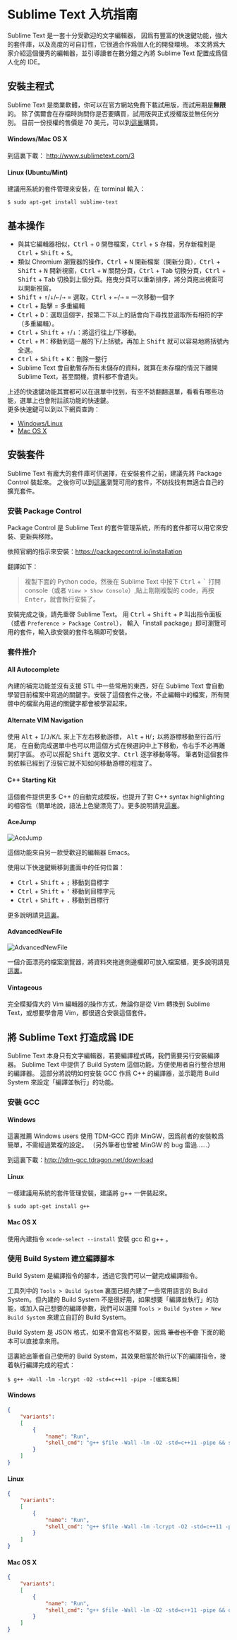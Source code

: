 # Sublime Text 入坑指南

Sublime Text 是一套十分受歡迎的文字編輯器，
因爲有豐富的快速鍵功能，強大的套件庫，以及高度的可自訂性，它很適合作爲個人化的開發環境。
本文將爲大家介紹這個優秀的編輯器，並引導讀者在數分鐘之內將 Sublime Text 配置成爲個人化的 IDE。

## 安裝主程式

Sublime Text 是商業軟體，你可以在官方網站免費下載試用版，而試用期是**無限**的。
除了偶爾會在存檔時詢問你是否要購買，試用版與正式授權版並無任何分別。
目前一份授權的售價是 70 美元，可以到[這裏](http://www.sublimetext.com/buy)購買。

#### Windows/Mac OS X

到這裏下載：
http://www.sublimetext.com/3

#### Linux (Ubuntu/Mint)

建議用系統的套件管理來安裝，在 terminal 輸入：

``` shell
$ sudo apt-get install sublime-text
```

## 基本操作

* 與其它編輯器相似，<kbd>Ctrl</kbd> + <kbd>O</kbd> 開啓檔案，<kbd>Ctrl</kbd> + <kbd>S</kbd> 存檔，另存新檔則是 <kbd>Ctrl</kbd> + <kbd>Shift</kbd> + <kbd>S</kbd>。
* 類似 Chromium 瀏覽器的操作，<kbd>Ctrl</kbd> + <kbd>N</kbd> 開新檔案（開新分頁），<kbd>Ctrl</kbd> + <kbd>Shift</kbd> + <kbd>N</kbd> 開新視窗，<kbd>Ctrl</kbd> + <kbd>W</kbd> 關閉分頁，<kbd>Ctrl</kbd> + <kbd>Tab</kbd> 切換分頁，<kbd>Ctrl</kbd> + <kbd>Shift</kbd> + <kbd>Tab</kbd> 切換到上個分頁。拖曳分頁可以重新排序，將分頁拖出視窗可以開新視窗。
* <kbd>Shift</kbd> + <kbd>↑</kbd>/<kbd>↓</kbd>/<kbd>←</kbd>/<kbd>→</kbd> = 選取，<kbd>Ctrl</kbd> + <kbd>←</kbd>/<kbd>→</kbd> = 一次移動一個字
* <kbd>Ctrl</kbd> + 點擊 = 多重編輯
* <kbd>Ctrl</kbd> + <kbd>D</kbd>：選取這個字，按第二下以上的話會向下尋找並選取所有相符的字（多重編輯）。
* <kbd>Ctrl</kbd> + <kbd>Shift</kbd> + <kbd>↑</kbd>/<kbd>↓</kbd>：將這行往上/下移動。
* <kbd>Ctrl</kbd> + <kbd>M</kbd>：移動到這一層的下/上括號，再加上 <kbd>Shift</kbd> 就可以容易地將括號內全選。
* <kbd>Ctrl</kbd> + <kbd>Shift</kbd> + <kbd>K</kbd>：刪除一整行
* Sublime Text 會自動暫存所有未儲存的資料，就算在未存檔的情況下離開 Sublime Text，甚至關機，資料都不會遺失。

上述的快速鍵功能其實都可以在選單中找到，有空不妨翻翻選單，看看有哪些功能，選單上也會附註該功能的快速鍵。<br/>
更多快速鍵可以到以下網頁查詢：
* [Windows/Linux](http://docs.sublimetext.info/en/latest/reference/keyboard_shortcuts_win.html)
* [Mac OS X](http://docs.sublimetext.info/en/latest/reference/keyboard_shortcuts_osx.html)

## 安裝套件

Sublime Text 有龐大的套件庫可供選擇，在安裝套件之前，建議先將 Package Control 裝起來。
之後你可以到[這裏](https://packagecontrol.io/browse)瀏覽可用的套件，不妨找找有無適合自己的擴充套件。

### 安裝 Package Control

Package Control 是 Sublime Text 的套件管理系統，所有的套件都可以用它來安裝、更新與移除。

依照官網的指示來安裝：https://packagecontrol.io/installation

翻譯如下：

> 複製下面的 Python code，然後在 Sublime Text 中按下 <kbd>Ctrl</kbd> + <kbd>\`</kbd> 打開 console（或者 `View > Show Console`）,貼上剛剛複製的 code，再按 <kbd>Enter</kbd>，就會執行安裝了。

安裝完成之後，請先重啓 Sublime Text。
用 <kbd>Ctrl</kbd> + <kbd>Shift</kbd> + <kbd>P</kbd> 叫出指令面板（或者 `Preference > Package Control`），
輸入「install package」即可瀏覽可用的套件，輸入欲安裝的套件名稱即可安裝。

### 套件推介

#### All Autocomplete

內建的補完功能並沒有支援 STL 中一些常用的東西，好在 Sublime Text 會自動學習目前檔案中寫過的關鍵字。安裝了這個套件之後，不止編輯中的檔案，所有開啓中的檔案內用過的關鍵字都會被學習起來。

#### Alternate VIM Navigation

使用 <kbd>Alt</kbd> + <kbd>I</kbd>/<kbd>J</kbd>/<kbd>K</kbd>/<kbd>L</kbd> 來上下左右移動游標，
<kbd>Alt</kbd> + <kbd>H</kbd>/<kbd>;</kbd> 以將游標移動至行首/行尾，
在自動完成選單中也可以用這個方式在候選詞中上下移動，令右手不必再離開打字區。
亦可以搭配 <kbd>Shift</kbd> 選取文字、<kbd>Ctrl</kbd> 逐字移動等等。
筆者對這個套件的依賴已經到了沒裝它就不知如何移動游標的程度了。

#### C++ Starting Kit

這個套件提供更多 C++ 的自動完成模板，也提升了對 C++ syntax highlighting 的相容性（簡單地說，語法上色變漂亮了）。更多說明請見[這裏](https://packagecontrol.io/packages/C%2B%2B%20Starting%20Kit)。

#### AceJump

![AceJump](https://cloud.githubusercontent.com/assets/8056203/10858871/92069504-7f58-11e5-8593-e373121fd917.gif)

這個功能來自另一款受歡迎的編輯器 Emacs。

使用以下快速鍵瞬移到畫面中的任何位置：
* <kbd>Ctrl</kbd> + <kbd>Shift</kbd> + <kbd>;</kbd> 移動到目標字
* <kbd>Ctrl</kbd> + <kbd>Shift</kbd> + <kbd>'</kbd> 移動到目標字元 
* <kbd>Ctrl</kbd> + <kbd>Shift</kbd> + <kbd>.</kbd> 移動到目標行

更多說明請見[這裏](https://packagecontrol.io/packages/AceJump)。

#### AdvancedNewFile

![AdvancedNewFile](https://cloud.githubusercontent.com/assets/9604053/11331052/4bb42544-91f0-11e5-9296-0edd78e503ca.png)

一個介面漂亮的檔案瀏覽器，將資料夾拖進側邊欄即可放入檔案櫃，更多說明請見[這裏](https://packagecontrol.io/packages/AdvancedNewFile)。

#### Vintageous

完全模擬偉大的 Vim 編輯器的操作方式，無論你是從 Vim 轉換到 Sublime Text，或想要學會用 Vim，都很適合安裝這個套件。

## 將 Sublime Text 打造成爲 IDE

Sublime Text 本身只有文字編輯器，若要編譯程式碼，我們需要另行安裝編譯器。
Sublime Text 中提供了 Build System 這個功能，方便使用者自行整合想用的編譯器。
這部分將說明如何安裝 GCC 作爲 C++ 的編譯器，並示範用 Build System 來設定「編譯並執行」的功能。

### 安裝 GCC

#### Windows

這裏推薦 Windows users 使用 TDM-GCC 而非 MinGW，因爲前者的安裝較爲簡單，不需經過繁複的設定。
（另外筆者也曾被 MinGW 的 bug 雷過……）

到這裏下載：http://tdm-gcc.tdragon.net/download

#### Linux

一樣建議用系統的套件管理安裝，建議將 g++ 一併裝起來。

``` shell
$ sudo apt-get install g++
```

#### Mac OS X

使用內建指令 `xcode-select --install` 安裝 gcc 和 g++ 。

### 使用 Build System 建立編譯腳本

Build System 是編譯指令的腳本，透過它我們可以一鍵完成編譯指令。

工具列中的 `Tools > Build System` 裏面已經內建了一些常用語言的 Build System。但內建的 Build System 不是很好用，如果想要「編譯並執行」的功能，或加入自己想要的編譯參數，我們可以選擇 `Tools > Build System > New Build System` 來建立自訂的 Build System。

Build System 是 JSON 格式，如果不會寫也不緊要，因爲 ~~筆者也不會~~ 下面的範本可以直接拿來用。

這裏給出筆者自己使用的 Build System，其效果相當於執行以下的編譯指令，接着執行編譯完成的程式：

``` shell
$ g++ -Wall -lm -lcrypt -O2 -std=c++11 -pipe -[檔案名稱]
```

#### Windows

``` json
{
    "variants":
    [
        {
            "name": "Run",
            "shell_cmd": "g++ $file -Wall -lm -O2 -std=c++11 -pipe && start cmd /k a"
        }
    ]
}
```

#### Linux

``` json
{
    "variants":
    [
        {
            "name": "Run",
			"shell_cmd": "g++ $file -Wall -lm -lcrypt -O2 -std=c++11 -pipe && gnome-terminal -x bash -c \"./a.out; read -p \\\"[Press any key]\\\"\""
        }
    ]
}
```

#### Mac OS X

``` json
{
    "variants":
    [
        {
            "name": "Run",
            "shell_cmd": "g++ $file -Wall -lm -O2 -std=c++11 -pipe && open -a Terminal ./a.out"
        }
    ]
}

```
